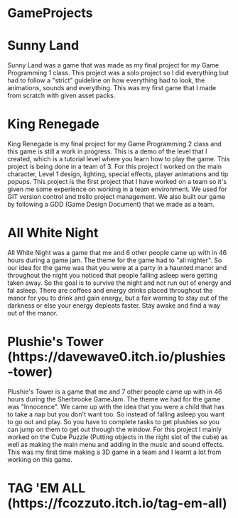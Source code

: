 # GameProjects
<h1>Sunny Land</h1>
<p>Sunny Land was a game that was made as my final project for my Game Programming 1 class. This project was a solo project so I did everything but had to follow a "strict" guideline on how everything had to look, the animations, sounds and everything. This was my first game that I made from scratch with given asset packs.</p>

<h1>King Renegade</h1>
<p>King Renegade is my final project for my Game Programming 2 class and this game is still a work in progress. This is a demo of the level that I created, which is a tutorial level where you learn how to play the game. This project is being done in a team of 3. For this project I worked on the main character, Level 1 design, lighting, special effects, player animations and tip popups. This project is the first project that I have worked on a team so it's given me some experience on working in a team environment. We used for GIT version control and trello project management. We also built our game by following a GDD (Game Design Document) that we made as a team.</p>

<h1>All White Night</h1>
<p>All White Night was a game that me and 6 other people came up with in 46 hours during a game jam. The theme for the game had to "all nighter". So our idea for the game was that you were at a party in a haunted manor and throughout the night you noticed that people falling asleep were getting taken away. So the goal is to survive the night and not run out of energy and fal asleep. There are coffees and energy drinks placed throughout the manor for you to drink and gain energy, but a fair warning to stay out of the darkness or else your energy depleats faster. Stay awake and find a way out of the manor. 

<h1>Plushie's Tower (https://davewave0.itch.io/plushies-tower)</h1>
<p>Plushie's Tower is a game that me and 7 other people came up with in 46 hours during the Sherbrooke GameJam. The theme we had for the game was "Innocence". We came up with the idea that you were a child that has to take a nap but you don't want too. So instead of falling asleep you want to go out and play. So you have to complete tasks to get plushies so you can jump on them to get out through the window. For this project I mainly worked on the Cube Puzzle (Putting objects in the right slot of the cube) as well as making the main menu and adding in the music and sound effects. This was my first time making a 3D game in a team and I learnt a lot from working on this game.</p>

<h1>TAG 'EM ALL (https://fcozzuto.itch.io/tag-em-all)</h1>
<p></p>
